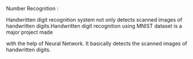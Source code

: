 Number Recognition :

Handwritten digit recognition system not only detects
scanned images of handwritten digits.Handwritten digit
recognition using MNIST dataset is a major project made

with the help of Neural Network. It basically detects
the scanned images of handwritten digits.
